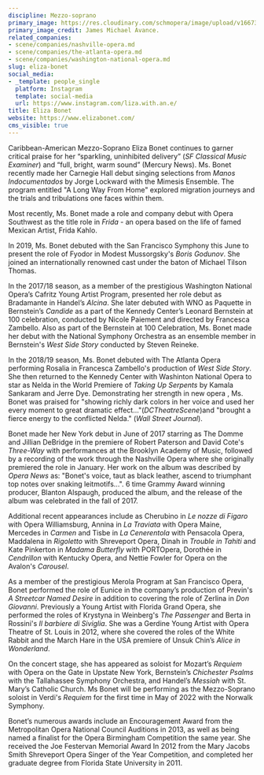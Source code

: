 ```yaml
---
discipline: Mezzo-soprano
primary_image: https://res.cloudinary.com/schmopera/image/upload/v1667353034/media/2022/11/ElizaBonet_JamesMichaelAvance_ic9ntq.jpg
primary_image_credit: James Michael Avance.
related_companies:
- scene/companies/nashville-opera.md
- scene/companies/the-atlanta-opera.md
- scene/companies/washington-national-opera.md
slug: eliza-bonet
social_media:
- _template: people_single
  platform: Instagram
  template: social-media
  url: https://www.instagram.com/liza.with.an.e/
title: Eliza Bonet
website: https://www.elizabonet.com/
cms_visible: true
---
```

Caribbean-American Mezzo-Soprano Eliza Bonet continues to garner critical praise for her “sparkling, uninhibited delivery” (_SF Classical Music Examiner_) and “full, bright, warm sound” (Mercury News). Ms. Bonet recently made her Carnegie Hall debut singing selections from _Manos Indocumentados_ by Jorge Lockward with the Mimesis Ensemble. The program entitled "A Long Way From Home" explored migration journeys and the trials and tribulations one faces within them.

Most recently, Ms. Bonet made a role and company debut with Opera Southwest as the title role in _Frida -_ an opera based on the life of famed Mexican Artist, Frida Kahlo.

In 2019, Ms. Bonet debuted with the San Francisco Symphony this June to present the role of Fyodor in Modest Mussorgsky's _Boris Godunov_. She joined an internationally renowned cast under the baton of Michael Tilson Thomas.

In the 2017/18 season, as a member of the prestigious Washington National Opera’s Cafritz Young Artist Program, presented her role debut as Bradamante in Handel’s _Alcina_. She later debuted with WNO as Paquette in Bernstein’s _Candide_ as a part of the Kennedy Center’s Leonard Bernstein at 100 celebration, conducted by Nicole Paiement and directed by Francesca Zambello. Also as part of the Bernstein at 100 Celebration, Ms. Bonet made her debut with the National Symphony Orchestra as an ensemble member in Bernstein's _West Side Story_ conducted by Steven Reineke.

In the 2018/19 season, Ms. Bonet debuted with The Atlanta Opera performing Rosalia in Francesca Zambello's production of _West Side Story_. She then returned to the Kennedy Center with Washinton National Opera to star as Nelda in the World Premiere of _Taking Up Serpents_ by Kamala Sankaram and Jerre Dye. Demonstrating her strength in new opera , Ms. Bonet was praised for "showing richly dark colors in her voice and used her every moment to great dramatic effect..."(_DCTheatreScene_)and "brought a fierce energy to the conflicted Nelda." (_Wall Street Journal_).

Bonet made her New York debut in June of 2017 starring as The Domme and Jillian DeBridge in the premiere of Robert Paterson and David Cote's _Three-Way_ with performances at the Brooklyn Academy of Music, followed by a recording of the work through the Nashville Opera where she originally premiered the role in January. Her work on the album was described by _Opera News_ as: "Bonet's voice, taut as black leather, ascend to triumphant top notes over snaking leitmotifs...". 6 time Grammy Award winning producer, Blanton Alspaugh, produced the album, and the release of the album was celebrated in the fall of 2017.

Additional recent appearances include as Cherubino in _Le nozze di Figaro_ with Opera Williamsburg, Annina in _La Traviata_ with Opera Maine, Mercedes in _Carmen_ and Tisbe in _La Cenerentola_ with Pensacola Opera, Maddalena in _Rigoletto_ with Shreveport Opera, Dinah in _Trouble in Tahiti_ and Kate Pinkerton in _Madama Butterfly_ with PORTOpera, Dorothée in _Cendrillon_ with Kentucky Opera, and Nettie Fowler for Opera on the Avalon's _Carousel_.

As a member of the prestigious Merola Program at San Francisco Opera, Bonet performed the role of Eunice in the company’s production of Previn's _A Streetcar Named Desire_ in addition to covering the role of Zerlina in _Don Giovanni_. Previously a Young Artist with Florida Grand Opera, she performed the roles of Krystyna in Weinberg's _The Passenger_ and Berta in Rossini's _Il barbiere di Siviglia_. She was a Gerdine Young Artist with Opera Theatre of St. Louis in 2012, where she covered the roles of the White Rabbit and the March Hare in the USA premiere of Unsuk Chin’s _Alice in Wonderland_.

On the concert stage, she has appeared as soloist for Mozart’s _Requiem_ with Opera on the Gate in Upstate New York, Bernstein’s _Chichester Psalms_ with the Tallahassee Symphony Orchestra, and Handel’s _Messiah_ with St. Mary’s Catholic Church. Ms Bonet will be performing as the Mezzo-Soprano soloist in Verdi's _Requiem_ for the first time in May of 2022 with the Norwalk Symphony.

Bonet’s numerous awards include an Encouragement Award from the Metropolitan Opera National Council Auditions in 2013, as well as being named a finalist for the Opera Birmingham Competition the same year. She received the Joe Festervan Memorial Award In 2012 from the Mary Jacobs Smith Shreveport Opera Singer of the Year Competition, and completed her graduate degree from Florida State University in 2011.